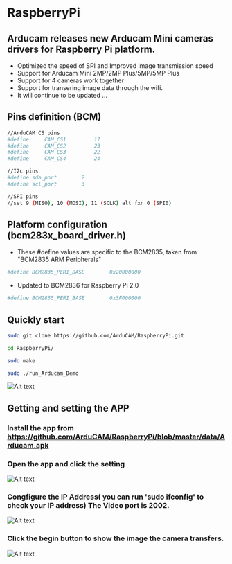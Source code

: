 # RaspberryPi
## Arducam releases new Arducam Mini cameras drivers for Raspberry Pi platform.
- Optimized the speed of SPI and Improved image transmission speed
- Support for Arducam Mini 2MP/2MP Plus/5MP/5MP Plus
- Support for 4 cameras work together
- Support for transering image data through the wifi.
- It will continue to be updated ...
## Pins definition (BCM)
```Bash
//ArduCAM CS pins
#define     CAM_CS1         17
#define     CAM_CS2         23
#define     CAM_CS3         22
#define     CAM_CS4         24
```
```Bash
//I2c pins
#define sda_port        2 
#define scl_port        3
```
```Bash 
//SPI pins 
//set 9 (MISO), 10 (MOSI), 11 (SCLK) alt fxn 0 (SPI0)
```

## Platform configuration (bcm283x_board_driver.h)
- These #define values are specific to the BCM2835, taken from "BCM2835 ARM Peripherals"
```Bash
#define BCM2835_PERI_BASE        0x20000000
```
- Updated to BCM2836 for Raspberry Pi 2.0 
```Bash
#define BCM2835_PERI_BASE        0x3F000000
```

## Quickly start
```bash
sudo git clone https://github.com/ArduCAM/RaspberryPi.git
```
```bash 
cd RaspberryPi/
```
```bash
sudo make 
```
```bash
sudo ./run_Arducam_Demo 
```
![Alt text](https://github.com/ArduCAM/RaspberryPi/blob/master/data/image1.png)
## Getting and setting the APP
### Install the app from https://github.com/ArduCAM/RaspberryPi/blob/master/data/Arducam.apk
### Open the app and click the setting 
![Alt text](https://github.com/ArduCAM/RaspberryPi/blob/master/data/app_image1.png)
### Congfigure the IP Address( you can run 'sudo ifconfig' to check your IP address) The Video port is 2002.
![Alt text](https://github.com/ArduCAM/RaspberryPi/blob/master/data/app_image2.png)
### Click the begin button to show the image the camera transfers.
![Alt text](https://github.com/ArduCAM/RaspberryPi/blob/master/data/app_image3.png)








